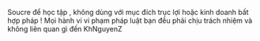 Soucre để học tập , không dùng với mục đích trục lợi hoặc kinh doanh bất hợp pháp !
Mọi hành vi vi phạm pháp luật bạn đều phải chịu trách nhiệm và không liên quan gì đến KhNguyenZ
